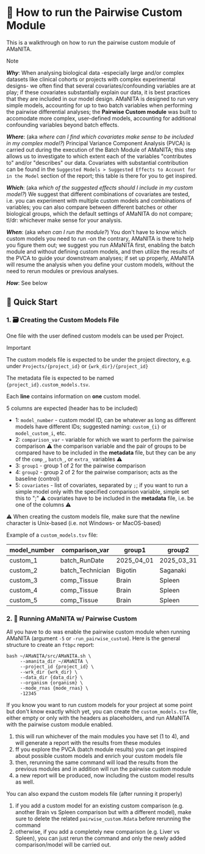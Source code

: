 # 🍄 How to run the Pairwise Custom Module

This is a walkthrough on how to run the pairwise custom module of AMaNITA. 

> [!NOTE]
> _**Why**_: When analysing biological data -especially large and/or complex datasets like clinical cohorts or projects with complex experimental designs- we often find that several covariates/confounding variables are at play; if these covariates substantially explain our data, it is best practices that they are included in our model design. AMaNITA is designed to run very simple models, accounting for up to two batch variables when performing the pairwise differential analyses; the **Pairwise Custom module** was built to accomodate more complex, user-defined models, accounting for additional confounding variables beyond batch effects.
>
> _**Where**_: (aka _where can I find which covariates make sense to be included in my complex model?_) Principal Variance Component Analysis (PVCA) is carried out during the execution of the Batch Module of AMaNITA; this step allows us to investigate to which extent each of the variables "contributes to" and/or "describes" our data. Covariates with substantial contribution can be found in the `Suggested Models > Suggested Effects to Account for in the Model` section of the report; this table is there for you to get inspired.
>
> _**Which**_: (aka _which of the suggested effects should I include in my custom model?_) We suggest that different combinations of covariates are tested, i.e. you can experiment with multiple custom models and combinations of variables; you can also compare between different batches or other biological groups, which the default settings of AMaNITA do not compare; tl/dr: whichever make sense for your analysis.
>
> _**When**_: (aka _when can I run the module?_) You don't have to know which custom models you need to run -on the contrary, AMaNITA is there to help you figure them out; we suggest you run AMaNITA first, enabling the batch module and without defining custom models, and then utilize the results of the PVCA to guide your downstream analyses; if set up properly, AMaNITA will resume the analysis when you define your custom models, without the need to rerun modules or previous analyses.
> 
> _**How**_: See below

## 🏃 Quick Start

### 1. 🗃️ Creating the Custom Models File

One file with the user defined custom models can be used per Project.

> [!IMPORTANT]
> The custom models file is expected to be under the project directory, e.g. under `Projects/{project_id}` or `{wrk_dir}/{project_id}`
> 
> The metadata file is expected to be named `{project_id}.custom_models.tsv`.
> 
> Each **line** contains information on **one** custom model.
>
> 5 columns are expected (header has to be included)
>   - 1: `model_number` - custom model ID, can be whatever as long as different models have different IDs; suggested naming: `custom_{i}` or `model_custom_i`, etc.  
>   - 2: `comparison_var` - variable for which we want to perform the pairwise comparison ⚠️ the comparison variable and the pair of groups to be compared have to be included in the **metadata** file, but they can be any of the `comp_`, `batch_`, or `extra_` variables ⚠️
>   - 3: `group1` - group 1 of 2 for the pairwise comparison
>   - 4: `group2` - group 2 of 2 for the pairwise comparison; acts as the  baseline (control)
>   - 5: `covariates` - list of covariates, separated by `;`; if you want to run a simple model only with the specified comparison variable, simple set this to ";" ⚠️ covariates have to be included in the **metadata** file, i.e. be one of the columns ⚠️
>
> ⚠️ When creating the custom models file, make sure that the newline character is Unix-based (i.e. not Windows- or MacOS-based)

Example of a `custom_models.tsv` file:

| model_number | comparison_var | group1 | group2 | covariates |
| --- | --- | --- | --- | --- |
| custom_1 | batch_RunDate | 2025_04_01 | 2025_03_31 | ; |
| custom_2 | batch_Technician | Bigotin | Saganaki | batch_RunDate |
| custom_3 | comp_Tissue | Brain | Spleen | batch_RunDate;extra_CellType |
| custom_4 | comp_Tissue | Brain | Spleen | batch_RunDate;batch_Technician;extra_CellType |
| custom_5 | comp_Tissue | Brain | Spleen | batch_RunDate;batch_Technician;extra_CellType;comp_Tissue:extra_CellType |

### 2. 👟 Running AMaNITA w/ Pairwise Custom

All you have to do was enable the pairwise custom module when running AMaNITA (argument `-5` or `-run_pairwise_custom`). Here is the general structure to create an `ftbpc` report:

```
bash ~/AMaNITA/src/AMaNITA.sh \
     --amanita_dir ~/AMaNITA \
     --project_id {project_id} \
     --wrk_dir {wrk_dir} \
     --data_dir {data_dir} \
     --organism {organism} \
     --mode_rnas {mode_rnas} \
     -12345
```

If you know you want to run custom models for your project at some point but don't know exactly which yet, you can create the `custom_models.tsv` file, either empty or only with the headers as placeholders, and run AMaNITA with the pairwise custom module enabled.
1. this will run whichever of the main modules you have set (1 to 4), and will generate a report with the results from these modules
2. ff you explore the PVCA (batch module results) you can get inspired about possible custom models and enrich your custom models file
3. then, rerunning the same command will load the results from the previous modules and in addition will run the pairwise custom module
4. a new report will be produced, now including the custom model results as well.

You can also expand the custom models file (after running it properly)
1. if you add a custom model for an existing custom comparison (e.g. another Brain vs Spleen comparison but with a different model), make sure to delete the related `pairwise_custom.Rdata` before rerunning the command
2. otherwise, if you add a completely new comparison (e.g. Liver vs Spleen), you can just rerun the command and only the newly added comparison/model will be carried out.
